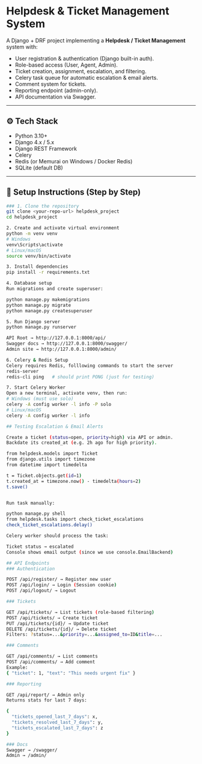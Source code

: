 # Helpdesk & Ticket Management System

A Django + DRF project implementing a **Helpdesk / Ticket Management** system with:
- User registration & authentication (Django built-in auth).
- Role-based access (User, Agent, Admin).
- Ticket creation, assignment, escalation, and filtering.
- Celery task queue for automatic escalation & email alerts.
- Comment system for tickets.
- Reporting endpoint (admin-only).
- API documentation via Swagger.

---

## ⚙️ Tech Stack
- Python 3.10+
- Django 4.x / 5.x
- Django REST Framework
- Celery
- Redis (or Memurai on Windows / Docker Redis)
- SQLite (default DB)

---

## 🚀 Setup Instructions (Step by Step)
```bash
### 1. Clone the repository
git clone <your-repo-url> helpdesk_project
cd helpdesk_project

2. Create and activate virtual environment
python -m venv venv
# Windows
venv\Scripts\activate
# Linux/macOS
source venv/bin/activate

3. Install dependencies
pip install -r requirements.txt

4. Database setup
Run migrations and create superuser:

python manage.py makemigrations
python manage.py migrate
python manage.py createsuperuser

5. Run Django server
python manage.py runserver

API Root → http://127.0.0.1:8000/api/
Swagger docs → http://127.0.0.1:8000/swagger/
Admin site → http://127.0.0.1:8000/admin/

6. Celery & Redis Setup
Celery requires Redis, folllowing commands to start the server
redis-server
redis-cli ping   # should print PONG (just for testing)

7. Start Celery Worker
Open a new terminal, activate venv, then run:
# Windows (must use solo)
celery -A config worker -l info -P solo
# Linux/macOS
celery -A config worker -l info

## Testing Escalation & Email Alerts

Create a ticket (status=open, priority=high) via API or admin.
Backdate its created_at (e.g. 2h ago for high priority).

from helpdesk.models import Ticket
from django.utils import timezone
from datetime import timedelta

t = Ticket.objects.get(id=1)
t.created_at = timezone.now() - timedelta(hours=2)
t.save()


Run task manually:

python manage.py shell
from helpdesk.tasks import check_ticket_escalations
check_ticket_escalations.delay()

Celery worker should process the task:

Ticket status → escalated
Console shows email output (since we use console.EmailBackend)

## API Endpoints
### Authentication

POST /api/register/ → Register new user
POST /api/login/ → Login (Session cookie)
POST /api/logout/ → Logout

### Tickets

GET /api/tickets/ → List tickets (role-based filtering)
POST /api/tickets/ → Create ticket
PUT /api/tickets/{id}/ → Update ticket
DELETE /api/tickets/{id}/ → Delete ticket
Filters: ?status=...&priority=...&assigned_to=ID&title=...

### Comments

GET /api/comments/ → List comments
POST /api/comments/ → Add comment
Example:
{ "ticket": 1, "text": "This needs urgent fix" }

### Reporting

GET /api/report/ → Admin only
Returns stats for last 7 days:

{
  "tickets_opened_last_7_days": x,
  "tickets_resolved_last_7_days": y,
  "tickets_escalated_last_7_days": z
}

### Docs
Swagger → /swagger/
Admin → /admin/

